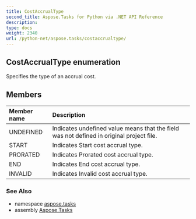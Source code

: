```yaml
---
title: CostAccrualType
second_title: Aspose.Tasks for Python via .NET API Reference
description: 
type: docs
weight: 2340
url: /python-net/aspose.tasks/costaccrualtype/
---
```


## CostAccrualType enumeration

Specifies the type of an accrual cost.

## Members
| Member name | Description |
| :- | :- |
|UNDEFINED|Indicates undefined value means that the field was not defined in original project file.|
|START|Indicates Start cost accrual type.|
|PRORATED|Indicates Prorated cost accrual type.|
|END|Indicates End cost accrual type.|
|INVALID|Indicates Invalid cost accrual type.|

### See Also

* namespace [aspose.tasks](/tasks/python-net/aspose.tasks/)
* assembly [Aspose.Tasks](/tasks/python-net/)

